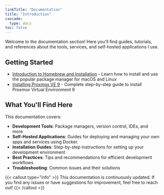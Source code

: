 ```yaml
---
linkTitle: "Documentation"
title: "Introduction"
cascade:
  type: docs
toc: false
---
```


Welcome to the documentation section! Here you'll find guides, tutorials, and references about the tools, services, and self-hosted applications I use.

## Getting Started

- [Introduction to Homebrew and Installation](introduction-homebrew/) - Learn how to install and use the popular package manager for macOS and Linux
- [Installing Proxmox VE 9](proxmox-installation/) - Complete step-by-step guide to install Proxmox Virtual Environment 9

## What You'll Find Here

This documentation covers:

- **Development Tools**: Package managers, version control, IDEs, and more
- **Self-Hosted Applications**: Guides for deploying and managing your own apps and services using Docker.
- **Installation Guides**: Step-by-step instructions for setting up your development environment
- **Best Practices**: Tips and recommendations for efficient development workflows
- **Troubleshooting**: Common issues and their solutions

{{< callout type="info" >}}
This documentation is continuously updated. If you find any issues or have suggestions for improvement, feel free to reach out! 
{{< /callout >}}